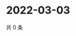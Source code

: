 # 2022-03-03

共 0 条

<!-- BEGIN WEIBO -->
<!-- 最后更新时间 Thu Mar 03 2022 22:12:16 GMT+0800 (China Standard Time) -->

<!-- END WEIBO -->
